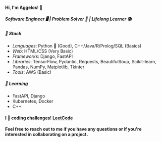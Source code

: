 <h4>Hi, I'm Aggelos! 👋</h4>

<h5>Software Engineer 🖥️ | Problem Solver 🧩 | Lifelong Learner 📚</h5>

<h5>🔧 Stack</h5>

- *Languages*: Python 🐍 (Good), C++/Java/R/Prolog/SQL (Basics)
- *Web*: HTML/CSS (Very Basic)
- *Frameworks*: Django, FastAPI
- *Libraries*: TensorFlow, Pydantic, Requests, BeautifulSoup, Scikit-learn, Pandas, NumPy, Matplotlib, Tkinter
- *Tools*: AWS (Basic)

<h5>🌱 Learning</h5>

- FastAPI, Django
- Kubernetes, Docker
- C++

<h4>I 💙 coding challenges! <a href="https://leetcode.com/papaggalos/">LeetCode</a></h4>

<h4>Feel free to reach out to me if you have any questions or if you're interested in collaborating on a project.</h4>
